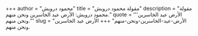 +++
author = "محمود درويش"
title = "مقولة محمود درويش"
description = "مقولة محمود درويش: الأرض عيد الخاسرين ونحن منهم."
quote = '''الأرض عيد الخاسرين ونحن منهم.'''
slug = "الأرض-عيد-الخاسرين-ونحن-منهم"
+++
الأرض عيد الخاسرين ونحن منهم.
